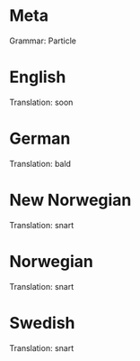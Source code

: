 Meta
====

Grammar: Particle



English
=======

Translation: soon



German
======

Translation: bald



New Norwegian
=============

Translation: snart



Norwegian
=========

Translation: snart



Swedish
=======

Translation: snart
